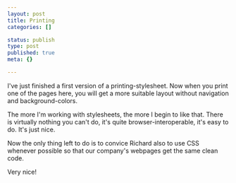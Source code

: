 ```yaml
---
layout: post
title: Printing
categories: []

status: publish
type: post
published: true
meta: {}

---
```

I've just finished a first version of a printing-stylesheet. Now when you print one of the pages here, you will get a more suitable layout without navigation and background-colors.

The more I'm working with stylesheets, the more I begin to like that. There is virtually nothing you can't do, it's quite browser-interoperable, it's easy to do. It's just nice.

Now the only thing left to do is to convice Richard also to use CSS whenever possible so that our company's webpages get the same clean code.

Very nice!
